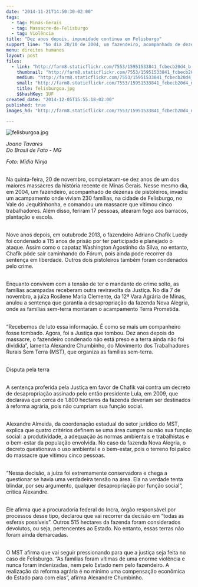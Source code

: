 ```yaml
---
date: "2014-11-21T14:50:30-02:00"
tags:
  - tag: Minas-Gerais
  - tag: Massacre-de-Felisburgo
  - tag: Violência
title: "Dez anos depois, impunidade continua em Felisburgo"
support_line: "No dia 20/10 de 2004, um fazendeiro, acompanhado de dezenas de pistoleiros, invadiu um acampamento e comandou um massacre que vitimou cinco trabalhadores."
menu: direitos humanos
layout: post
files:
  - link: "http://farm8.staticflickr.com/7553/15951533841_fcbecb20d4_b.jpg"
    thumbnail: "http://farm8.staticflickr.com/7553/15951533841_fcbecb20d4_t.jpg"
    medium: "http://farm8.staticflickr.com/7553/15951533841_fcbecb20d4_z.jpg"
    small: "http://farm8.staticflickr.com/7553/15951533841_fcbecb20d4_n.jpg"
    title: felisburgoa.jpg
    $$hashKey: 1UF
created_date: "2014-12-05T15:55:18-02:00"
published: true
images_hd: "http://farm8.staticflickr.com/7553/15951533841_fcbecb20d4_n.jpg"

---
```

<p><img alt="felisburgoa.jpg" src="http://farm8.staticflickr.com/7553/15951533841_fcbecb20d4_b.jpg" /></p>

<p><em>Joana Tavares<br />
Do Brasil de Fato - MG</em></p>

<p><em>Foto: M&iacute;dia Ninja</em></p>

<p><br />
Na quinta-feira, 20 de novembro, completaram-se dez anos de um dos maiores massacres da hist&oacute;ria recente de Minas Gerais. Nesse mesmo dia, em 2004, um fazendeiro, acompanhado de dezenas de pistoleiros, invadiu um acampamento onde viviam 230 fam&iacute;lias, na cidade de Felisburgo, no Vale do Jequitinhonha, e comandou um massacre que vitimou cinco trabalhadores. Al&eacute;m disso, feriram 17 pessoas, atearam fogo aos barracos, planta&ccedil;&atilde;o e escola.</p>

<p><br />
Nove anos depois, em outubrode 2013, o fazendeiro Adriano Chafik Luedy foi condenado a 115 anos de pris&atilde;o por ter participado e planejado o ataque. Assim como o capataz Washington Agostinho da Silva, no entanto, Chafik p&ocirc;de sair caminhando do F&oacute;rum, pois ainda pode recorrer da senten&ccedil;a em liberdade. Outros dois pistoleiros tamb&eacute;m foram condenados pelo crime.</p>

<p><br />
Enquanto convivem com a tens&atilde;o de ter o mandante do crime solto, as fam&iacute;lias acampadas receberam outra reviravolta da Justi&ccedil;a. No dia 7 de novembro, a ju&iacute;za Rosilene Maria Clemente, da 12&ordf; Vara Agr&aacute;ria de Minas, anulou a senten&ccedil;a que garantia a desapropria&ccedil;&atilde;o da fazenda Nova Alegria, onde as fam&iacute;lias sem-terra montaram o acampamento Terra Prometida.</p>

<p><br />
&ldquo;Recebemos de luto essa informa&ccedil;&atilde;o. &Eacute; como se mais um companheiro fosse tombado. Agora, foi a Justi&ccedil;a que tombou. Dez anos depois do massacre, o fazendeiro condenado n&atilde;o est&aacute; preso e a terra ainda n&atilde;o foi dividida&rdquo;, lamenta Alexandre Chumbinho, do Movimento dos Trabalhadores Rurais Sem Terra (MST), que organiza as fam&iacute;lias sem-terra.</p>

<p><br />
Disputa pela terra</p>

<p><br />
A senten&ccedil;a proferida pela Justi&ccedil;a em favor de Chafik vai contra um decreto de desapropria&ccedil;&atilde;o assinado pelo ent&atilde;o presidente Lula, em 2009, que declarava que cerca de 1.800 hectares da fazenda deveriam ser destinados &agrave; reforma agr&aacute;ria, pois n&atilde;o cumpriam sua fun&ccedil;&atilde;o social.</p>

<p><br />
Alexandre Almeida, da coordena&ccedil;&atilde;o estadual do setor jur&iacute;dico do MST, explica que quatro crit&eacute;rios definem se uma &aacute;rea cumpre ou n&atilde;o sua fun&ccedil;&atilde;o social: a produtividade, a adequa&ccedil;&atilde;o &agrave;s normas ambientais e trabalhistas e o bem-estar da popula&ccedil;&atilde;o envolvida. No caso da fazenda Nova Alegria, o decreto questionava o uso ambiental e o bem-estar, pois o terreno foi palco do massacre que vitimou cinco pessoas.&nbsp;</p>

<p><br />
&ldquo;Nessa decis&atilde;o, a ju&iacute;za foi extremamente conservadora e chega a questionar se havia uma verdadeira tens&atilde;o na &aacute;rea. Ela na verdade tenta blindar, por seu argumento, qualquer desapropria&ccedil;&atilde;o por fun&ccedil;&atilde;o social&rdquo;, critica Alexandre.&nbsp;</p>

<p><br />
Ele afirma que a procuradoria federal do Incra, &oacute;rg&atilde;o respons&aacute;vel por processos desse tipo, declarou que vai recorrer da decis&atilde;o em &ldquo;todas as esferas poss&iacute;veis&rdquo;. Outros 515 hectares da fazenda foram considerados devolutos, ou seja, pertencentes ao Estado. No entanto, essas terras n&atilde;o foram ainda demarcadas.&nbsp;</p>

<p><br />
O MST afirma que vai seguir pressionando para que a justi&ccedil;a seja feita no caso de Felisburgo. &ldquo;As fam&iacute;lias foram v&iacute;timas de uma enorme viol&ecirc;ncia e nunca foram indenizadas, nem pelo Estado nem pelo fazendeiro. A realiza&ccedil;&atilde;o da reforma agr&aacute;ria &eacute; no m&iacute;nimo uma compensa&ccedil;&atilde;o econ&ocirc;mica do Estado para com elas&rdquo;, afirma Alexandre Chumbinho.&nbsp;</p>
